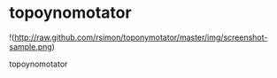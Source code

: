# topoynomotator

!(http://raw.github.com/rsimon/toponymotator/master/img/screenshot-sample.png)

topoynomotator
